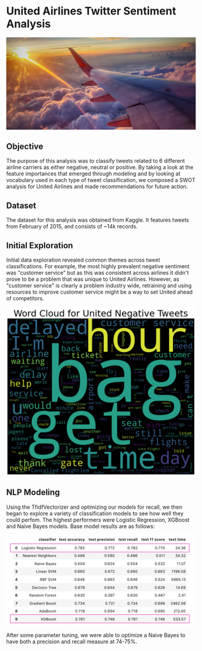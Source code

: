 # United Airlines Twitter Sentiment Analysis

![image](./images/johan-van-wambeke-_2VioFUgQVg-unsplash.jpg)

## Objective

The purpose of this analysis was to classify tweets related to 6 different airline carriers as either negative, neutral or positive. By taking a look at the feature importances that emerged through modeling and by looking at vocabulary used in each type of tweet classification, we composed a SWOT analysis for United Airlines and made recommendations for future action. 

## Dataset
The dataset for this analysis was obtained from Kaggle. It features tweets from February of 2015, and consists of ~14k records.

## Initial Exploration
Initial data exploration revealed common themes across tweet classifications. For example, the most highly prevalent negative sentiment was "customer service" but as this was consistent across airlines it didn't prove to be a problem that was unique to United Airlines. However, as "customer service" is clearly a problem industry wide, retraining and using resources to improve customer service might be a way to set United ahead of competitors.


![image](./images/united_positive.png)

## NLP Modeling
Using the TfidfVectorizer and optimizing our models for recall, we then began to explore a variety of classification models to see how well they could perfom. The highest performers were Logistic Regression, XGBoost and Naive Bayes models. Base model results are as follows:

![image](./images/modeling.png)

After some parameter tuning, we were able to optimize a Naive Bayes to have both a precision and recall measure at 74-75%.


